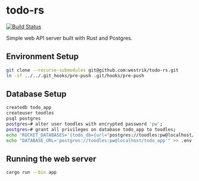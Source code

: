 # todo-rs
[![Build Status](https://dev.azure.com/m0493/todo-rs/_apis/build/status/westrik.todo-rs?branchName=master)](https://dev.azure.com/m0493/todo-rs/_build/latest?definitionId=2&branchName=master)

Simple web API server built with Rust and Postgres.

## Environment Setup

```sh
git clone --recurse-submodules git@github.com:westrik/todo-rs.git
ln -sf ../../.git_hooks/pre-push .git/hooks/pre-push
```

## Database Setup

```sh
createdb todo_app
createuser toodles
psql postgres
postgres=# alter user toodles with encrypted password 'pw';
postgres=# grant all privileges on database todo_app to toodles;
echo "ROCKET_DATABASES='{todo_db={url="postgres://toodles:pw@localhost/todo_app"}}'" > .env
echo "DATABASE_URL='postgres://toodles:pw@localhost/todo_app'" >> .env

```

## Running the web server

```sh
cargo run --bin app
```
